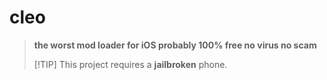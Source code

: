 # cleo
> **the worst mod loader for iOS probably
100% free no virus no scam**
>
> 
> [!TIP]
> This project requires a **jailbroken** phone.

